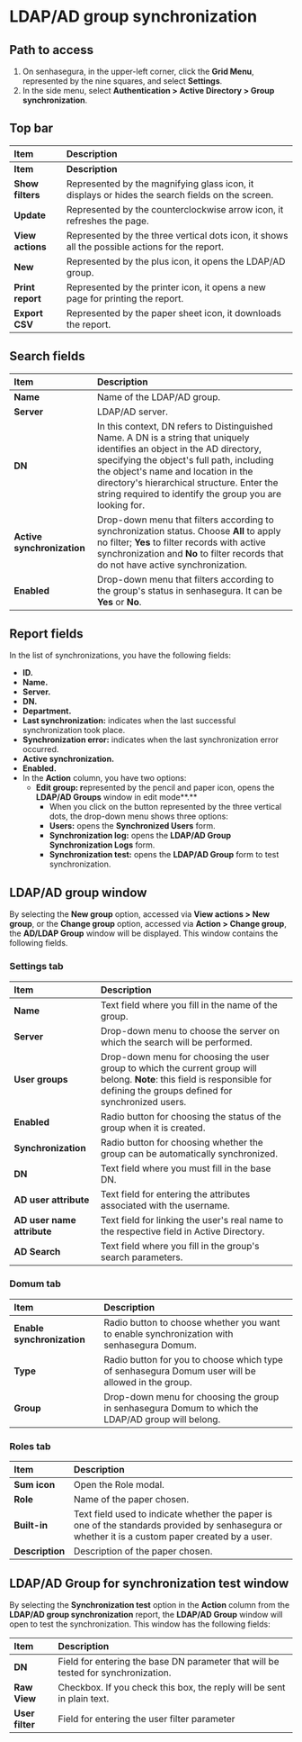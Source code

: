 # LDAP/AD group synchronization

## Path to access

1. On senhasegura, in the upper-left corner, click the **Grid Menu**, represented by the nine squares, and select **Settings**.  
2. In the side menu, select **Authentication \> Active Directory \> Group synchronization**.

## Top bar

| Item  | Description |
| :---- | :---- |
| **Item**  | **Description** |
| **Show filters** | Represented by the magnifying glass icon, it displays or hides the search fields on the screen. |
| **Update** | Represented by the counterclockwise arrow icon, it refreshes the page. |
| **View actions** | Represented by the three vertical dots icon, it shows all the possible actions for the report. |
| **New** | Represented by the plus icon, it opens the LDAP/AD group. |
| **Print report** | Represented by the printer icon, it opens a new page for printing the report. |
| **Export CSV** | Represented by the paper sheet icon, it downloads the report. |

## Search fields

| Item | Description |
| :---- | :---- |
| **Name** | Name of the LDAP/AD group. |
| **Server** | LDAP/AD server. |
| **DN** | In this context, DN refers to Distinguished Name. A DN is a string that uniquely identifies an object in the AD directory, specifying the object's full path, including the object's name and location in the directory's hierarchical structure. Enter the string required to identify the group you are looking for. |
| **Active synchronization** | Drop-down menu that filters according to synchronization status. Choose **All** to apply no filter; **Yes** to filter records with active synchronization and **No** to filter records that do not have active synchronization. |
| **Enabled** | Drop-down menu that filters according to the group's status in senhasegura. It can be **Yes** or **No**. |

## Report fields

In the list of synchronizations, you have the following fields:

* **ID.**  
* **Name.**  
* **Server.**  
* **DN.**  
* **Department.**  
* **Last synchronization:** indicates when the last successful synchronization took place.  
* **Synchronization error:** indicates when the last synchronization error occurred.  
* **Active synchronization.**  
* **Enabled.**  
* In the **Action** column, you have two options:  
  * **Edit group: r**epresented by the pencil and paper icon, opens the **LDAP/AD Groups** window in edit mode**.**  
    * When you click on the button represented by the three vertical dots, the drop-down menu shows three options:  
    * **Users:** opens the **Synchronized Users** form.  
    * **Synchronization log:** opens the **LDAP/AD Group Synchronization Logs** form.  
    * **Synchronization test:** opens the **LDAP/AD Group** form to test synchronization.

## LDAP/AD group window

By selecting the **New group** option, accessed via **View actions \> New group**, or the **Change group** option, accessed via **Action \> Change group**, the **AD/LDAP Group** window will be displayed. This window contains the following fields.

### Settings tab

| Item | Description |
| :---- | :---- |
| **Name** | Text field where you fill in the name of the group. |
| **Server** | Drop-down menu to choose the server on which the search will be performed. |
| **User groups** | Drop-down menu for choosing the user group to which the current group will belong. **Note**: this field is responsible for defining the groups defined for synchronized users. |
| **Enabled** | Radio button for choosing the status of the group when it is created. |
| **Synchronization** | Radio button for choosing whether the group can be automatically synchronized. |
| **DN** | Text field where you must fill in the base DN. |
| **AD user attribute** | Text field for entering the attributes associated with the username. |
| **AD user name attribute** | Text field for linking the user's real name to the respective field in Active Directory. |
| **AD Search** | Text field where you fill in the group's search parameters. |

### Domum tab

| Item | Description |
| :---- | :---- |
| **Enable synchronization** | Radio button to choose whether you want to enable synchronization with senhasegura Domum. |
| **Type** | Radio button for you to choose which type of senhasegura Domum user will be allowed in the group. |
| **Group** | Drop-down menu for choosing the group in senhasegura Domum to which the LDAP/AD group will belong. |

### Roles tab

| Item | Description |
| :---- | :---- |
| **Sum icon** | Open the Role modal. |
| **Role** | Name of the paper chosen. |
| **Built-in** | Text field used to indicate whether the paper is one of the standards provided by senhasegura or whether it is a custom paper created by a user. |
| **Description** | Description of the paper chosen. |

## LDAP/AD Group for synchronization test window

By selecting the **Synchronization test** option in the **Action** column from the **LDAP/AD group synchronization** report, the **LDAP/AD Group** window will open to test the synchronization. This window has the following fields:

| Item | Description |
| :---- | :---- |
| **DN** | Field for entering the base DN parameter that will be tested for synchronization. |
| **Raw View** | Checkbox. If you check this box, the reply will be sent in plain text. |
| **User filter** | Field for entering the user filter parameter |
